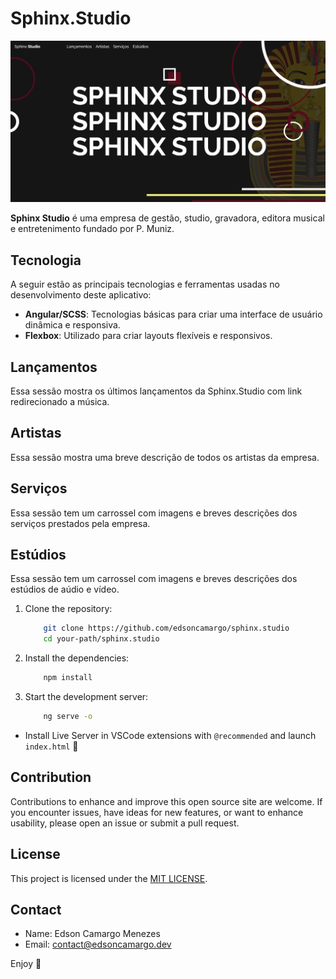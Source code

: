 # Sphinx.Studio

![Portfolio](./src/assets/thumb.png)

**Sphinx Studio** é uma empresa de gestão, studio, gravadora, editora musical e entretenimento fundado por P. Muniz.

## Tecnologia

A seguir estão as principais tecnologias e ferramentas usadas no desenvolvimento deste aplicativo:

- **Angular/SCSS**: Tecnologias básicas para criar uma interface de usuário dinâmica e responsiva.
- **Flexbox**: Utilizado para criar layouts flexíveis e responsivos.

## Lançamentos

Essa sessão mostra os últimos lançamentos da Sphinx.Studio com link redirecionado a música.

## Artistas

Essa sessão mostra uma breve descrição de todos os artistas da empresa.

## Serviços

Essa sessão tem um carrossel com imagens e breves descrições dos serviços prestados pela empresa.

## Estúdios

Essa sessão tem um carrossel com imagens e breves descrições dos estúdios de aúdio e vídeo.

1. Clone the repository:

   ```bash
       git clone https://github.com/edsoncamargo/sphinx.studio
       cd your-path/sphinx.studio
   ```

2. Install the dependencies:

   ```bash
       npm install
   ```

3. Start the development server:

   ```bash
       ng serve -o
   ```

- Install Live Server in VSCode extensions with `@recommended` and launch `index.html` 🚀

## Contribution

Contributions to enhance and improve this open source site are welcome. If you encounter issues, have ideas for new features, or want to enhance usability, please open an issue or submit a pull request.

## License

This project is licensed under the [MIT LICENSE](./LICENSE).

## Contact

- Name: Edson Camargo Menezes
- Email: contact@edsoncamargo.dev

Enjoy 🌟
